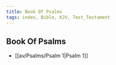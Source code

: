 ```yaml
---
title: Book Of Psalms
tags: index, Bible, KJV, Test_Testament
---
```


## Book Of Psalms

- [[av/Psalms/Psalm 1|Psalm 1]]
